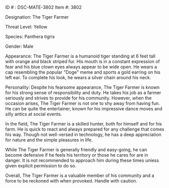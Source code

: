 ID # : DSC-MATE-3802
Item #: 3802

Designation: The Tiger Farmer

Threat Level: Yellow

Species: Panthera tigris

Gender: Male

Appearance: The Tiger Farmer is a humanoid tiger standing at 6 feet tall with orange and black striped fur. His mouth is in a constant expression of fear and his blue clown eyes always appear to be wide open. He wears a cap resembling the popular "Doge" meme and sports a gold earring on his left ear. To complete his look, he wears a silver chain around his neck.

Personality: Despite his fearsome appearance, The Tiger Farmer is known for his strong sense of responsibility and duty. He takes his job as a farmer seriously and strives to provide for his community. However, when the occasion arises, The Tiger Farmer is not one to shy away from having fun. He can be quite the entertainer, known for his impressive dance moves and silly antics at social events.

In the field, The Tiger Farmer is a skilled hunter, both for himself and for his farm. He is quick to react and always prepared for any challenge that comes his way. Though not well-versed in technology, he has a deep appreciation for nature and the simple pleasures in life.

While The Tiger Farmer is generally friendly and easy-going, he can become defensive if he feels his territory or those he cares for are in danger. It is not recommended to approach him during these times unless given explicit permission to do so.

Overall, The Tiger Farmer is a valuable member of his community and a force to be reckoned with when provoked. Handle with caution.